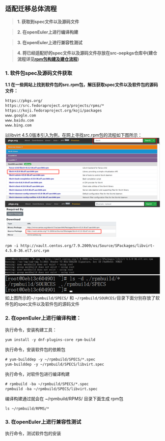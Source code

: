 ## 适配迁移总体流程
>**1. 获取到spec文件以及源码文件**

>**2. 在openEuler上进行编译构建**

>**3. 在openEuler上进行兼容性测试**

>**4. 将已经适配好的spec文件以及源码文件存放在src-oepkgs仓库中(建仓流程详见[rpm包构建及建仓流程]())**
### 1. 软件包spec及源码文件获取

**1.1 在一些网站上找到软件包的src.rpm包，解压获取spec文件以及软件包的源码文件：**
```
https://pkgs.org/
https://src.fedoraproject.org/projects/rpms/*
https://koji.fedoraproject.org/koji/packages
www.google.com
www.baidu.com
www.bing.com
```
以libvirt 4.5.0版本引入为例，在网上寻找src.rpm包的流程如下图所示：
![输入图片说明](image.png)
![输入图片说明](image2image.png)
```
rpm -i http://vault.centos.org/7.9.2009/os/Source/SPackages/libvirt-4.5.0-36.el7.src.rpm
```
![输入图片说明](image3image.png)
![输入图片说明](image4image.png)
如上图所示的```~/rpmbuild/SPECS/``` 和 ```~/rpmbuild/SOURCES/```目录下面分别存放了软件包的spec文件以及软件包的源码文件

### 2. 在openEuler上进行编译构建：
执行命令，安装构建工具：
```
yum install -y dnf-plugins-core rpm-build
```
执行命令，安装软件包的依赖包
```
# yum-builddep -y ~/rpmbuild/SPECS/*.spec
yum-builddep -y ~/rpmbuild/SPECS/libvirt.spec
```
执行命令，对软件包进行编译构建
```
# rpmbuild -ba ~/rpmbuild/SPECS/*.spec
rpmbuild -ba ~/rpmbuild/SPECS/libvirt.spec
```
编译构建通过就会在 ~/rpmbuild/RPMS/ 目录下面生成 rpm包
```
ls ~/rpmbuild/RPMS/*
```
### 3. 在openEuler上进行兼容性测试
执行命令，测试软件包的安装
```

```
